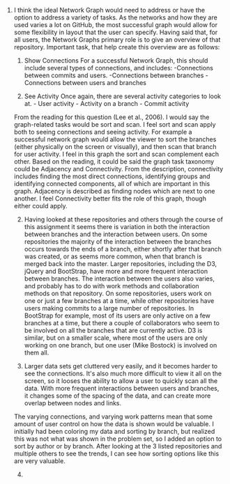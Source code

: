 1. I think the ideal Network Graph would need to address or have the option to address 
a variety of tasks. As the networks and how they are used varies a lot on GitHub,
the most successful graph would allow for some flexibility in layout that the user can 
specify. Having said that, for all users, the Network Graphs primary role is to give
an overview of that repository. 
	Important task, that help create this overview are as follows:
	1. Show Connections
		For a successful Network Graph, this should include several types of connections,
		and includes:
			-Connections between commits and users. 
			-Connections between branches
			-Connections between users and branches
		
	2. See Activity
		Once again, there are several activity categories to look at. 
			- User activity
			- Activity on a branch
			- Commit activity  
			
	From the reading for this question  (Lee et al., 2006). I would say the graph-related
	tasks would be sort and scan. I feel sort and scan apply both to seeing connections 
	and seeing activity. For example a successful network graph would allow the viewer
	to sort the branches (either physically on the screen or visually), and then 
	scan that branch for user activity. I feel in this graph the sort and scan complement
	each other. Based on the reading, it could be said the graph task taxonomy could be
	Adjacency and Connectivity. From the description, connectivity includes finding the 
	most direct connections, identifying groups and identifying connected components, all 
	of which are important in this graph. Adjacency is described as finding nodes which 
	are next to one another. I feel Connectivity better fits the role of this graph, 
	though either could apply. 
	
	2. Having looked at these repositories and others through the course of this assignment
	it seems there is variation in both the interaction between branches and the 
	interaction between users. On some repositories the majority of the interaction
	between the branches occurs towards the ends of a branch, either shortly after
	that branch was created, or as seems more common, when that branch is merged
	back into the master. Larger repositories, including the D3, jQuery and BootStrap, 
	have more and more frequent interaction between branches. The interaction between
	the users also varies, and probably has to do with work methods and collaboration 
	methods on that repository. On some repositories, users work on one or just a few 
	branches at a time, while other repositories have users making commits to a large
	number of repositories. In BootStrap for example, most of its users are only active
	on a few branches at a time, but there a couple of collaborators who seem to be
	involved on all the branches that are currently active. D3 is similar, but on a 
	smaller scale, where most of the users are only working on one branch, but one
	user (Mike Bostock) is involved on them all.
	
	
	3. Larger data sets get cluttered very easily, and it becomes harder to see the 
	connections. It's also much more difficult to view it all on the screen, so it 
	looses the ability to allow a user to quickly scan all the data. With more
	frequent interactions between users and branches, it changes some of the spacing
	of the data, and can create more overlap between nodes and links. 
	
	The varying connections, and varying work patterns mean that some amount of user 
	control on how the data is shown would be valuable. I initially had been coloring
	my data and sorting by branch, but realized this was not what was shown in the
	problem set, so I added an option to sort by author or by branch. After looking at
	the 3 listed repositories and multiple others to see the trends, I can see how
	sorting options like this are very valuable. 
	
	
	
	4.